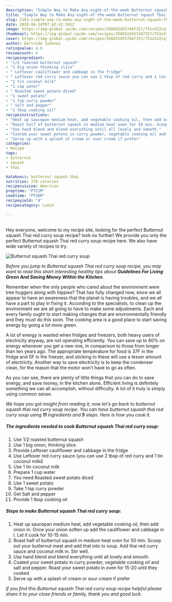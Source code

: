 ```yaml
---
description: "Simple Way to Make Any-night-of-the-week Butternut squash Thai red curry soup"
title: "Simple Way to Make Any-night-of-the-week Butternut squash Thai red curry soup"
slug: 2183-simple-way-to-make-any-night-of-the-week-butternut-squash-thai-red-curry-soup
date: 2020-06-24T07:42:43.591Z
image: https://img-global.cpcdn.com/recipes/356832d557447357/751x532cq70/butternut-squash-thai-red-curry-soup-recipe-main-photo.jpg
thumbnail: https://img-global.cpcdn.com/recipes/356832d557447357/751x532cq70/butternut-squash-thai-red-curry-soup-recipe-main-photo.jpg
cover: https://img-global.cpcdn.com/recipes/356832d557447357/751x532cq70/butternut-squash-thai-red-curry-soup-recipe-main-photo.jpg
author: Gertrude Jimenez
ratingvalue: 4.6
reviewcount: 4
recipeingredient:
- "1/2 roasted butternut squash"
- "1 big onion thinking slice"
- " Leftover cauliflower and cabbage in the fridge"
- " Leftover red curry sauce you can use 2 tbsp of red curry and 1 tin coconut milk"
- "1 tin coconut milk"
- "1 cup water"
- " Roasted sweet potato diced"
- "1 sweet potato"
- "1 tsp curry powder"
- " Salt and pepper"
- "1 tbsp cooking oil"
recipeinstructions:
- "Heat up saucepan medium heat, add vegetable cooking oil, then add onion in. Once your onion soften up add the cauliflower and cabbage in l. Let it cook for 10-15 min."
- "Roast half of butternut squash in medium heat oven for 50 min. Scoop out your butternut meat and add that into to soup. Add thai red curry sauce and coconut milk in. Stir well."
- "Use hand blend and blend everything until all lovely and smooth."
- "Coated your sweet potato in curry powder, vegetable cooking oil and salt and pepper. Roast your sweet potato in oven for 15-20 until they cooked"
- "Serve up with a splash of cream or sour cream if prefer"
categories:
- Recipe
tags:
- butternut
- squash
- thai

katakunci: butternut squash thai 
nutrition: 270 calories
recipecuisine: American
preptime: "PT21M"
cooktime: "PT36M"
recipeyield: "4"
recipecategory: Lunch

---
```

<br>
Hey everyone, welcome to my recipe site, looking for the perfect Butternut squash Thai red curry soup recipe? look no further! We provide you only the perfect Butternut squash Thai red curry soup recipe here. We also have wide variety of recipes to try.
<br>


![Butternut squash Thai red curry soup](https://img-global.cpcdn.com/recipes/356832d557447357/751x532cq70/butternut-squash-thai-red-curry-soup-recipe-main-photo.jpg)

<i>Before you jump to Butternut squash Thai red curry soup recipe, you may want to read this short interesting healthy tips about 
<strong>Guidelines For Living Green And Saving Money Within the Kitchen</strong>.</i>
</br>

Remember when the only people who cared about the environment were tree huggers along with hippies? That has fully changed now, since we all appear to have an awareness that the planet is having troubles, and we all have a part to play in fixing it. According to the specialists, to clean up the environment we are all going to have to make some adjustments. Each and every family ought to start making changes that are environmentally friendly and they must do this soon. The cooking area is a good place to start saving energy by going a lot more green.

A lot of energy is wasted when fridges and freezers, both heavy users of electricity anyway, are not operating efficiently. You can save up to 60% on energy whenever you get a new one, in comparison to those from longer than ten years ago. The appropriate temperature for food is 37F in the fridge and 0F in the freezer, and sticking to these will use a lesser amount of electricity. Another way to save electricity is to keep the condenser clean, for the reason that the motor won't have to go as often.

As you can see, there are plenty of little things that you can do to save energy, and save money, in the kitchen alone. Efficient living is definitely something we can all accomplish, without difficulty. A lot of it truly is simply using common sense.


<i>We hope you got insight from reading it, now let's go back to butternut squash thai red curry soup recipe. You can have butternut squash thai red curry soup using <strong>11</strong> ingredients and <strong>5</strong> steps. Here is how you cook it.
</i>

##### The ingredients needed to cook Butternut squash Thai red curry soup:

1. Use 1/2 roasted butternut squash
1. Use 1 big onion, thinking slice
1. Provide  Leftover cauliflower and cabbage in the fridge
1. Use  Leftover red curry sauce (you can use 2 tbsp of red curry and 1 tin coconut milk£
1. Use 1 tin coconut milk
1. Prepare 1 cup water
1. You need  Roasted sweet potato diced
1. Use 1 sweet potato
1. Take 1 tsp curry powder
1. Get  Salt and pepper
1. Provide 1 tbsp cooking oil


##### Steps to make Butternut squash Thai red curry soup:

1. Heat up saucepan medium heat, add vegetable cooking oil, then add onion in. Once your onion soften up add the cauliflower and cabbage in l. Let it cook for 10-15 min.
1. Roast half of butternut squash in medium heat oven for 50 min. Scoop out your butternut meat and add that into to soup. Add thai red curry sauce and coconut milk in. Stir well.
1. Use hand blend and blend everything until all lovely and smooth.
1. Coated your sweet potato in curry powder, vegetable cooking oil and salt and pepper. Roast your sweet potato in oven for 15-20 until they cooked
1. Serve up with a splash of cream or sour cream if prefer


<i>If you find this Butternut squash Thai red curry soup recipe helpful please share it to your close friends or family, thank you and good luck.</i>
